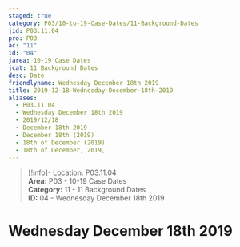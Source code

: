 ```yaml
---  
staged: true  
category: P03/10-to-19-Case-Dates/11-Background-Dates  
jid: P03.11.04  
pro: P03  
ac: "11"  
id: "04"  
jarea: 10-19 Case Dates  
jcat: 11 Background Dates  
desc: Date  
friendlyname: Wednesday December 18th 2019  
title: 2019-12-18-Wednesday-December-18th-2019  
aliases:  
  - P03.11.04  
  - Wednesday December 18th 2019  
  - 2019/12/18  
  - December 18th 2019  
  - December 18th (2019)  
  - 18th of December (2019)  
  - 18th of December, 2019,  
---  
```

>[!info]- Location: P03.11.04  
>**Area:** P03 - 10-19 Case Dates  
>**Category:** 11 - 11 Background Dates  
>**ID:** 04 - Wednesday December 18th 2019  
  
# Wednesday December 18th 2019  

